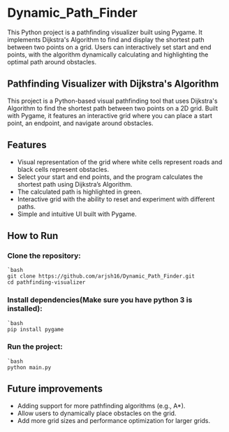# Dynamic_Path_Finder

This Python project is a pathfinding visualizer built using Pygame. It implements Dijkstra's Algorithm to find and display the shortest path between two points on a grid. Users can interactively set start and end points, with the algorithm dynamically calculating and highlighting the optimal path around obstacles.

## Pathfinding Visualizer with Dijkstra's Algorithm

This project is a Python-based visual pathfinding tool that uses Dijkstra's Algorithm to find the shortest path between two points on a 2D grid. Built with Pygame, it features an interactive grid where you can place a start point, an endpoint, and navigate around obstacles.

## Features
- Visual representation of the grid where white cells represent roads and black cells represent obstacles.
- Select your start and end points, and the program calculates the shortest path using Dijkstra’s Algorithm.
- The calculated path is highlighted in green.
- Interactive grid with the ability to reset and experiment with different paths.
- Simple and intuitive UI built with Pygame.

## How to Run

### Clone the repository:
    `bash
    git clone https://github.com/arjsh16/Dynamic_Path_Finder.git
    cd pathfinding-visualizer
### Install dependencies(Make sure you have python 3 is installed):
    `bash
    pip install pygame
### Run the project:
    `bash
    python main.py
## Future improvements
- Adding support for more pathfinding algorithms (e.g., A*).
- Allow users to dynamically place obstacles on the grid.
- Add more grid sizes and performance optimization for larger grids.
